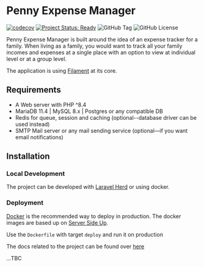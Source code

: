 # Penny Expense Manager

[![codecov](https://codecov.io/gh/chinmaypurav/penny-expense-manager/graph/badge.svg?token=BCAIVTA3GY)](https://codecov.io/gh/chinmaypurav/penny-expense-manager)
[![Project Status: Ready](https://img.shields.io/badge/Project%20Status-Ready-green.svg)](https://github.com/chinmaypurav/penny-expense-manager)
![GitHub Tag](https://img.shields.io/github/v/tag/chinmaypurav/penny-expense-manager)
![GitHub License](https://img.shields.io/github/license/chinmaypurav/penny-expense-manager)

Penny Expense Manager is built around the idea of an expense tracker for a family.
When living as a family,
you would want
to track all your family incomes and expenses at a single place with an option
to view at individual level or at a group level.

The application is using [Filament](https://filamentphp.com/) at its core.

## Requirements

- A Web server with PHP ^8.4
- MariaDB 11.4 | MySQL 8.x | Postgres or any compatible DB
- Redis for queue, session and caching (optional--database driver can be used instead)
- SMTP Mail server or any mail sending service (optional—if you want email notifications)

## Installation

### Local Development

The project can be developed with [Laravel Herd](https://herd.laravel.com/) or using docker.


### Deployment

[Docker](https://docs.docker.com/get-docker/) is the recommended way to deploy in production.
The docker images are based up on [Server Side Up](https://serversideup.net/open-source/docker-php/docs).

Use the `Dockerfile` with target `deploy` and run it on production

The docs related to the project can be found over [here](https://chinmaypurav.github.io/penny-expense-manager/application-overview.html)

...TBC
